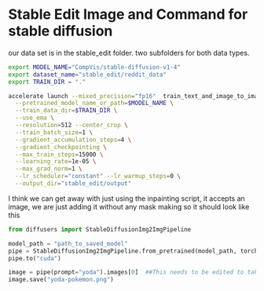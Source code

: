 # Stable Edit Image and Command for stable diffusion

our data set is in the stable_edit folder.  two subfolders for both data types.  

```bash
export MODEL_NAME="CompVis/stable-diffusion-v1-4"
export dataset_name="stable_edit/reddit_data"
export TRAIN_DIR = "."

accelerate launch --mixed_precision="fp16"  train_text_and_image_to_image.py \
  --pretrained_model_name_or_path=$MODEL_NAME \
  --train_data_dir=$TRAIN_DIR \
  --use_ema \
  --resolution=512 --center_crop \
  --train_batch_size=1 \
  --gradient_accumulation_steps=4 \
  --gradient_checkpointing \
  --max_train_steps=15000 \
  --learning_rate=1e-05 \
  --max_grad_norm=1 \
  --lr_scheduler="constant" --lr_warmup_steps=0 \
  --output_dir="stable_edit/output" 
```

I think we can get away with just using the inpainting script, it accepts an image, we are just adding it without any mask making
so it should look like this
```python
from diffusers import StableDiffusionImg2ImgPipeline

model_path = "path_to_saved_model"
pipe = StableDiffusionImg2ImgPipeline.from_pretrained(model_path, torch_dtype=torch.float16)
pipe.to("cuda")

image = pipe(prompt="yoda").images[0]  ##This needs to be edited to take prompt and image
image.save("yoda-pokemon.png")
```
